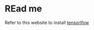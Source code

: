 # REad me
Refer to this website to install [tensorlfow](https://qengineering.eu/install-tensorflow-on-raspberry-64-os.html)
